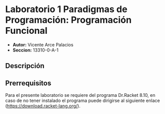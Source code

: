 # Laboratorio 1 Paradigmas de Programación: Programación Funcional
* **Autor:** Vicente Arce Palacios
* **Seccion:** 13310-0-A-1

## Descripción

## Prerrequisitos
Para el presente laboratorio se requiere del programa Dr.Racket 8.10, en caso de no tener instalado el programa puede dirigirse al siguiente enlace (https://download.racket-lang.org/).
